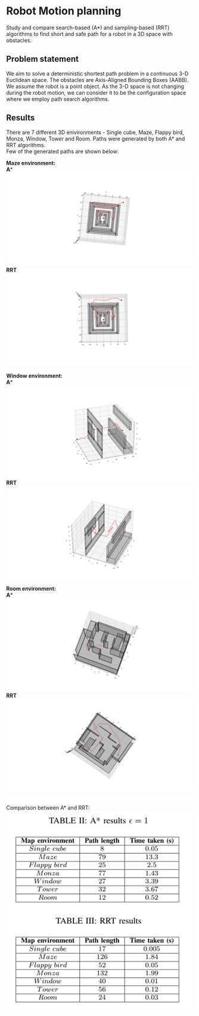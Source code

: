 # Robot Motion planning 
Study and compare search-based (A*) and sampling-based (RRT) algorithms to find short and safe path for a robot in a 3D space with obstacles.

## Problem statement
We aim to solve a deterministic shortest path problem in a continuous 3-D Euclidean space. The obstacles are Axis-Aligned Bounding Boxes (AABB). We assume the robot is a point object. As the 3-D space is not changing during the robot motion, we can consider it to be the configuration space where we employ path search algorithms.

## Results
There are 7 different 3D enivironments - Single cube, Maze, Flappy bird, Monza, Window, Tower and Room. Paths were generated by both A* and RRT algorithms. <br>
Few of the generated paths are shown below: <br>

**Maze environment:** <br>
**A***
![maze_A*](/plots_images/As_Figure_2.png)
**RRT**
![maze_RRT](/plots_images/RRT_Figure_2.png)
<br>

**Window environment:** <br>
**A***
![window_A*](/plots_images/As_Figure_5.png)
**RRT**
![window_RRT](/plots_images/RRT_Figure_5.png)
<br>

**Room environment:** <br>
**A***
![room_A*](/plots_images/As_Figure_7.png)
**RRT**
![room_RRT](/plots_images/RRT_Figure_7.png)
<br> <br>

Comparison between A* and RRT:
![compare](/plots_images/A_star_RRT_comparison.png)


